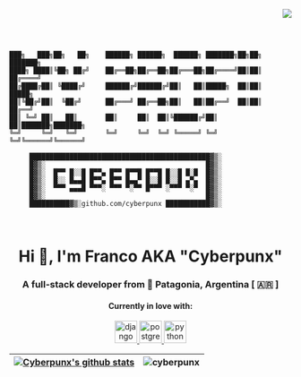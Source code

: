<div align="right">

![](https://komarev.com/ghpvc/?username=cyberpunx&color=blueviolet)

</div>
<br>

```

███╗   ███╗██╗   ██╗    ██████╗ ██████╗  ██████╗ ███████╗██╗██╗     ███████╗
████╗ ████║╚██╗ ██╔╝    ██╔══██╗██╔══██╗██╔═══██╗██╔════╝██║██║     ██╔════╝
██╔████╔██║ ╚████╔╝     ██████╔╝██████╔╝██║   ██║█████╗  ██║██║     █████╗  
██║╚██╔╝██║  ╚██╔╝      ██╔═══╝ ██╔══██╗██║   ██║██╔══╝  ██║██║     ██╔══╝  
██║ ╚═╝ ██║   ██║       ██║     ██║  ██║╚██████╔╝██║     ██║███████╗███████╗
╚═╝     ╚═╝   ╚═╝       ╚═╝     ╚═╝  ╚═╝ ╚═════╝ ╚═╝     ╚═╝╚══════╝╚══════╝
                                                             
	 █████████████████████████████████████████████▓▒░
	 █▓▒░                                        █▓▒░
	 █▓▒░  █▀▀ █░░█ █▀▀▄ █▀▀ █▀▀█ █▀▀█ █░░█ █░█  █▓▒░
	 █▓▒░  █░░ █▄▄█ █▀▀▄ █▀▀ █▄▄▀ █░░█ █░░█ ▄▀▄  █▓▒░
	 █▓▒░  ▀▀▀ ▄▄▄█ ▀▀▀░ ▀▀▀ ▀░▀▀ █▀▀▀ ░▀▀▀ ▀░▀  █▓▒░
	 █▓▒░                                        █▓▒░
	 ██████████▓▒░github.com/cyberpunx ███████████▓▒░ 

```
<br>
<h1 align="center">Hi 👋, I'm Franco AKA "Cyberpunx"</h1>
<h3 align="center">A full-stack developer from 🗻 Patagonia, Argentina [ 🇦🇷 ]</h3> 

<h4 align="center">Currently in love with:</h4>
<p align="center"> <a href="https://www.djangoproject.com/" target="_blank"> <img src="https://devicons.github.io/devicon/devicon.git/icons/django/django-original.svg" alt="django" width="40" height="40"/> </a> <a href="https://www.postgresql.org" target="_blank"> <img src="https://devicons.github.io/devicon/devicon.git/icons/postgresql/postgresql-original-wordmark.svg" alt="postgresql" width="40" height="40"/> </a> <a href="https://www.python.org" target="_blank"> <img src="https://devicons.github.io/devicon/devicon.git/icons/python/python-original.svg" alt="python" width="40" height="40"/> </a></p>



<div align="center">  
  
| [![Cyberpunx's github stats](https://github-readme-stats.vercel.app/api?username=cyberpunx&count_private=true&show_icons=true&theme=slateorange&hide_border=true&custom_title=Cyberpunx)](https://github.com/anuraghazra/github-readme-stats) | <img align="center" src="https://github-readme-stats.vercel.app/api/top-langs?username=cyberpunx&show_icons=true&locale=en&hide=php" alt="cyberpunx" /> |
|:-:|:-:|


</div>
